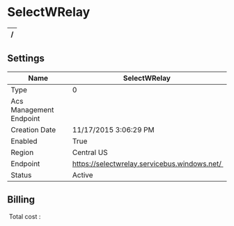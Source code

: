 # SelectWRelay 


| / |
| --- |


## Settings


| Name | SelectWRelay  |
| --- | --- |
| Type | 0  |
| Acs Management Endpoint |   |
| Creation Date | 11/17/2015 3:06:29 PM  |
| Enabled | True  |
| Region | Central US  |
| Endpoint | https://selectwrelay.servicebus.windows.net/  |
| Status | Active  |

## Billing
 Total cost : 
